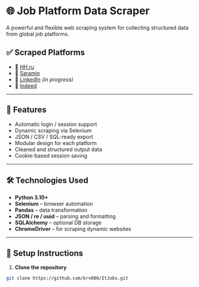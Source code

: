 # 🌐 Job Platform Data Scraper

A powerful and flexible web scraping system for collecting structured data from global job platforms.

## ✅ Scraped Platforms

- 🔹 [HH.ru](https://hh.ru)
- 🔹 [Saramin](https://www.saramin.co.kr)
- 🔹 [LinkedIn](https://www.linkedin.com) *(in progress)*
- 🔹 [Indeed](https://www.indeed.com)

---

## 🚀 Features

- Automatic login / session support
- Dynamic scraping via Selenium
- JSON / CSV / SQL-ready export
- Modular design for each platform
- Cleaned and structured output data
- Cookie-based session saving

---

## 🛠️ Technologies Used

- **Python 3.10+**
- **Selenium** – browser automation
- **Pandas** – data transformation
- **JSON / re / uuid** – parsing and formatting
- **SQLAlchemy** – optional DB storage
- **ChromeDriver** – for scraping dynamic websites

---

## 🔧 Setup Instructions

1. **Clone the repository**

```bash
git clone https://github.com/krv006/ItJobs.git

